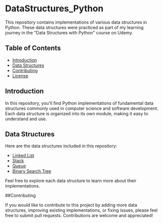 # DataStructures_Python

This repository contains implementations of various data structures in Python. These data structures were practiced as part of my learning journey in the "Data Structures with Python" course on Udemy.

## Table of Contents

- [Introduction](#introduction)
- [Data Structures](#data-structures)
- [Contributing](#contributing)
- [License](#license)

## Introduction

In this repository, you'll find Python implementations of fundamental data structures commonly used in computer science and software development. Each data structure is organized into its own module, making it easy to understand and use.

## Data Structures

Here are the data structures included in this repository:

- [Linked List](./linked_list.py)
- [Stack](./stack.py)
- [Queue](./queue.py)
- [Binary Search Tree](./BST.py)

Feel free to explore each data structure to learn more about their implementations.

##Contributing

If you would like to contribute to this project by adding more data structures, improving existing implementations, or fixing issues, please feel free to submit pull requests. Contributions are welcome and appreciated!



